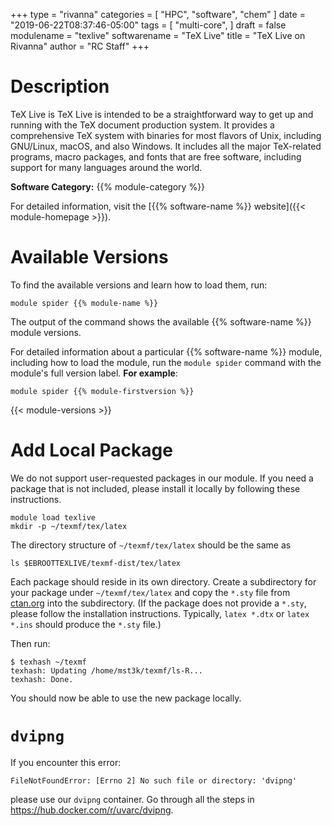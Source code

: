 +++
type = "rivanna"
categories = [
  "HPC",
  "software",
  "chem"
]
date = "2019-06-22T08:37:46-05:00"
tags = [
  "multi-core",
]
draft = false
modulename = "texlive"
softwarename = "TeX Live"
title = "TeX Live on Rivanna"
author = "RC Staff"
+++

# Description
TeX Live is TeX Live is intended to be a straightforward way to get up and running with the TeX document production system. It provides a comprehensive TeX system with binaries for most flavors of Unix, including GNU/Linux, macOS, and also Windows. It includes all the major TeX-related programs, macro packages, and fonts that are free software, including support for many languages around the world.

**Software Category:** {{% module-category %}}

For detailed information, visit the [{{% software-name %}} website]({{< module-homepage >}}).

# Available Versions
To find the available versions and learn how to load them, run:
```
module spider {{% module-name %}}
```

The output of the command shows the available {{% software-name %}} module versions.

For detailed information about a particular {{% software-name %}} module, including how to load the module, run the `module spider` command with the module's full version label. __For example__:
```
module spider {{% module-firstversion %}}
```

{{< module-versions >}}

# Add Local Package
We do not support user-requested packages in our module. If you need a package that is not included, please install it locally by following these instructions.

```
module load texlive
mkdir -p ~/texmf/tex/latex
```

The directory structure of `~/texmf/tex/latex` should be the same as

```
ls $EBROOTTEXLIVE/texmf-dist/tex/latex
```

Each package should reside in its own directory. Create a subdirectory for your package under `~/texmf/tex/latex` and copy the `*.sty` file from [ctan.org](http://ctan.org) into the subdirectory. (If the package does not provide a `*.sty`, please follow the installation instructions. Typically, `latex *.dtx` or `latex *.ins` should produce the `*.sty` file.)

Then run:

```
$ texhash ~/texmf
texhash: Updating /home/mst3k/texmf/ls-R...
texhash: Done.
```

You should now be able to use the new package locally.

# `dvipng`

If you encounter this error:
```
FileNotFoundError: [Errno 2] No such file or directory: 'dvipng'
```
please use our `dvipng` container. Go through all the steps in https://hub.docker.com/r/uvarc/dvipng.
